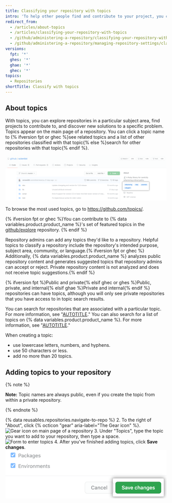 ```yaml
---
title: Classifying your repository with topics
intro: 'To help other people find and contribute to your project, you can add topics to your repository related to your project''s intended purpose, subject area, affinity groups, or other important qualities.'
redirect_from:
  - /articles/about-topics
  - /articles/classifying-your-repository-with-topics
  - /github/administering-a-repository/classifying-your-repository-with-topics
  - /github/administering-a-repository/managing-repository-settings/classifying-your-repository-with-topics
versions:
  fpt: '*'
  ghes: '*'
  ghae: '*'
  ghec: '*'
topics:
  - Repositories
shortTitle: Classify with topics
---
```


## About topics

With topics, you can explore repositories in a particular subject area, find projects to contribute to, and discover new solutions to a specific problem. Topics appear on the main page of a repository. You can click a topic name to {% ifversion fpt or ghec %}see related topics and a list of other repositories classified with that topic{% else %}search for other repositories with that topic{% endif %}.

![Main page of the test repository showing topics](/assets/images/help/repository/os-repo-with-topics.png)

To browse the most used topics, go to https://github.com/topics/.

{% ifversion fpt or ghec %}You can contribute to {% data variables.product.product_name %}'s set of featured topics in the [github/explore](https://github.com/github/explore) repository. {% endif %}

Repository admins can add any topics they'd like to a repository. Helpful topics to classify a repository include the repository's intended purpose, subject area, community, or language.{% ifversion fpt or ghec %} Additionally, {% data variables.product.product_name %} analyzes public repository content and generates suggested topics that repository admins can accept or reject. Private repository content is not analyzed and does not receive topic suggestions.{% endif %}

{% ifversion fpt %}Public and private{% elsif ghec or ghes %}Public, private, and internal{% elsif ghae %}Private and internal{% endif %} repositories can have topics, although you will only see private repositories that you have access to in topic search results.

You can search for repositories that are associated with a particular topic. For more information, see "[AUTOTITLE](/search-github/searching-on-github/searching-for-repositories#search-by-topic)." You can also search for a list of topics on {% data variables.product.product_name %}. For more information, see "[AUTOTITLE](/search-github/searching-on-github/searching-topics)."

When creating a topic:
- use lowercase letters, numbers, and hyphens.
- use 50 characters or less.
- add no more than 20 topics.

## Adding topics to your repository

{% note %}

**Note:** Topic names are always public, even if you create the topic from within a private repository.

{% endnote %}

{% data reusables.repositories.navigate-to-repo %}
2. To the right of "About", click {% octicon "gear" aria-label="The Gear icon" %}.
  ![Gear icon on main page of a repository](/assets/images/help/repository/edit-repository-details-gear.png)
3. Under "Topics", type the topic you want to add to your repository, then type a space.
  ![Form to enter topics](/assets/images/help/repository/add-topic-form.png)
4. After you've finished adding topics, click **Save changes**.
  !["Save changes" button in "Edit repository details"](/assets/images/help/repository/edit-repository-details-save-changes-button.png)
